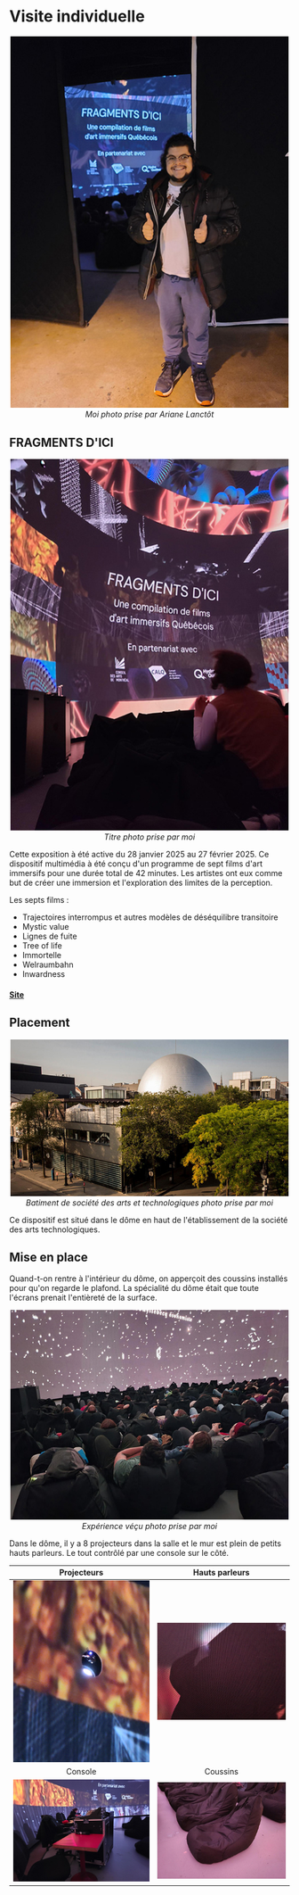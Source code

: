 # Visite individuelle

<p align="center">
  <img src="./photos/entrer_cedric.jpg" width="500px"><br>
  <i>Moi photo prise par Ariane Lanctôt</i>
</p>

## FRAGMENTS D'ICI

<p align="center">
  <img src="./photos/titre.jpg" width="500px"><br>
  <i>Titre photo prise par moi</i>
</p>

Cette exposition à été active du 28 janvier 2025 au 27 février 2025.
Ce dispositif multimédia à été conçu d'un programme de sept films d'art immersifs pour une durée total de 42 minutes. Les artistes ont eux comme but de créer une immersion et l'exploration des limites de la perception. 

Les septs films :
- Trajectoires interrompus et autres modèles de déséquilibre transitoire
- Mystic value
- Lignes de fuite
- Tree of life
- Immortelle
- Welraumbahn
- Inwardness

#### [Site](https://sat.qc.ca/fr/evenements/fragments-dici)

## Placement

<p align="center">
  <img src="./photos/toit.jpg" width="500px"><br>
  <i>Batiment de société des arts et technologiques photo prise par moi</i>
</p>

Ce dispositif est situé dans le dôme en haut de l'établissement de la société des arts technologiques. 

## Mise en place

Quand-t-on rentre à l'intérieur du dôme, on apperçoit des coussins installés pour qu'on regarde le plafond. La spécialité du dôme était que toute l'écrans prenait l'entièreté de la surface.

<p align="center">
  <img src="./photos/experience.jpg" width="500px"><br>
  <i>Expérience véçu photo prise par moi</i>
</p>

Dans le dôme, il y a 8 projecteurs dans la salle et le mur est plein de petits hauts parleurs. 
Le tout contrôlé par une console sur le côté.

Projecteurs | Hauts parleurs
:-------------------------:|:---------------------------:
![Projecteurs](photos/projecteur.jpg)|![Hauts parleurs](photos/haut_parleur.jpg)
Console | Coussins
![Console](photos/zone_control.jpg)|![Coussins](photos/coussin.jpg)

